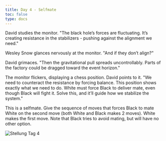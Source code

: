 ```yaml
---
title: Day 4 - Selfmate
toc: false
type: docs
---
```



David studies the monitor. "The black hole’s forces are fluctuating. It’s creating resistance in the stabilizers - pushing against the alignment we need."

Wesley Snow glances nervously at the monitor. "And if they don’t align?"

David grimaces. "Then the gravitational pull spreads uncontrollably. Parts of the factory could be dragged toward the event horizon."

The monitor flickers, displaying a chess position. David points to it. "We need to counteract the resistance by forcing balance. This position shows exactly what we need to do. White must force Black to deliver mate, even though Black will fight it. Solve this, and it’ll guide how we stabilize the system."

This is a selfmate. Give the sequence of moves that forces Black to mate White on the second move (both White and Black makes 2 moves). White makes the first move. Note that Black tries to avoid mating, but will have no other option.


![Stellung Tag 4](/day4.jpg "Q5bk/6b1/5B2/8/8/8/8/KB6 w - - 0 1")
